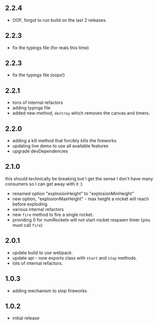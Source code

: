 
## 2.2.4

* OOF, forgot to run build on the last 2 releases.

## 2.2.3

* fix the typings file (for reals this time)

## 2.2.3

* fix the typings file (oops!)

## 2.2.1

* tons of internal refactors
* adding typings file
* added new method, `destroy` which removes the canvas and timers.

## 2.2.0

* adding a kill method that forcibly kills the fireworks
* updating live demo to use all available features
* upgrade devDependencies

## 2.1.0

this should technically be breaking but I get the sense I don't have many consumers so I can get away with it :)

* renamed option "explosionHeight" to "explosionMinHeight"
* new option, "explosionMaxHeight" - max height a rocket will reach before exploding.
* various internal refactors
* new `fire` method to fire a single rocket.
* providing 0 for numRockets will not start rocket respawn timer (you must call `fire`)

## 2.0.1

* update build to use webpack.
* update api - now exports class with `start` and `stop` methods.
* lots of internal refactors.

## 1.0.3

* adding mechanism to stop fireworks

## 1.0.2

* initial release
